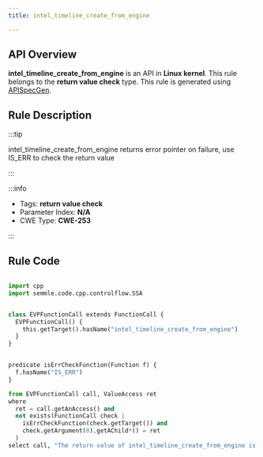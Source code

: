 ```yaml
---
title: intel_timeline_create_from_engine

---
```



## API Overview
**intel_timeline_create_from_engine** is an API in **Linux kernel**. This rule belongs to the **return value check** type. This rule is generated using [APISpecGen](../../tools/APISpecGen).
## Rule Description

:::tip

intel_timeline_create_from_engine returns error pointer on failure, use IS_ERR to check the return value

:::

:::info

- Tags: **return value check**
- Parameter Index: **N/A**
- CWE Type: **CWE-253**

:::

## Rule Code
```python

import cpp
import semmle.code.cpp.controlflow.SSA


class EVPFunctionCall extends FunctionCall {
  EVPFunctionCall() {
    this.getTarget().hasName("intel_timeline_create_from_engine")
  }
}


predicate isErrCheckFunction(Function f) {
  f.hasName("IS_ERR") 
}

from EVPFunctionCall call, ValueAccess ret
where
  ret = call.getAnAccess() and
  not exists(FunctionCall check |
    isErrCheckFunction(check.getTarget()) and
    check.getArgument(0).getAChild*() = ret
  )
select call, "The return value of intel_timeline_create_from_engine is not checked with IS_ERR."
    
```